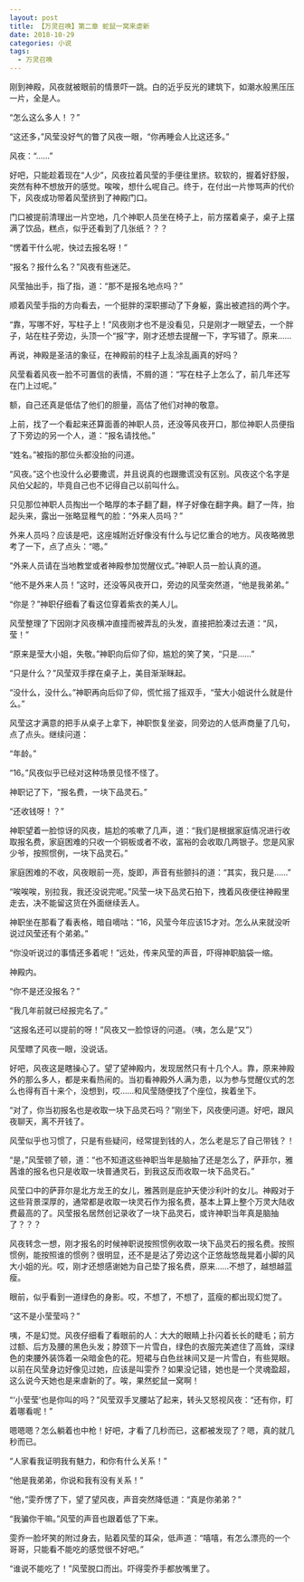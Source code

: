 ```yaml
---
layout: post
title: 【万灵召唤】第二章 蛇鼠一窝来虐新
date: 2018-10-29
categories: 小说
tags:
  - 万灵召唤
---
```


刚到神殿，风夜就被眼前的情景吓一跳。白的近乎反光的建筑下，如潮水般黑压压一片，全是人。

“怎么这么多人！？”

“这还多，”风莹没好气的瞥了风夜一眼，“你再睡会人比这还多。”

风夜：“……”

好吧，只能趁着现在“人少”，风夜拉着风莹的手便往里挤。软软的，握着好舒服，突然有种不想放开的感觉。唉唉，想什么呢自己。终于，在付出一片惨骂声的代价下，风夜成功带着风莹挤到了神殿门口。

门口被提前清理出一片空地，几个神职人员坐在椅子上，前方摆着桌子，桌子上摆满了饮品，糕点，似乎还看到了几张纸？？？

“愣着干什么呢，快过去报名呀！”

“报名？报什么名？”风夜有些迷茫。

风莹抽出手，指了指，道：“那不是报名地点吗？”

顺着风莹手指的方向看去，一个挺胖的深职挪动了下身躯，露出被遮挡的两个字。

“靠，写哪不好，写柱子上！”风夜刚才也不是没看见，只是刚才一眼望去，一个胖子，站在柱子旁边，头顶一个“报”字，刚才还想去提醒一下，字写错了。原来……

再说，神殿是圣洁的象征，在神殿前的柱子上乱涂乱画真的好吗？

风莹看着风夜一脸不可置信的表情，不屑的道：“写在柱子上怎么了，前几年还写在门上过呢。”

额，自己还真是低估了他们的胆量，高估了他们对神的敬意。

上前，找了一个看起来还算面善的神职人员，还没等风夜开口，那位神职人员便指了下旁边的另一个人，道：“报名请找他。”

“姓名。”被指的那位头都没抬的问道。

“风夜。”这个也没什么必要撒谎，并且说真的也跟撒谎没有区别。风夜这个名字是风伯父起的，毕竟自己也不记得自己以前叫什么。

只见那位神职人员掏出一个略厚的本子翻了翻，样子好像在翻字典。翻了一阵，抬起头来，露出一张略显稚气的脸：“外来人员吗？”

外来人员吗？应该是吧，这座城附近好像没有什么与记忆重合的地方。风夜略微思考了一下，点了点头：“嗯。”

“外来人员请在当地教堂或者神殿参加觉醒仪式。”神职人员一脸认真的道。

“他不是外来人员！”这时，还没等风夜开口，旁边的风莹突然道，“他是我弟弟。”

“你是？”神职仔细看了看这位穿着紫衣的美人儿。

风莹整理了下因刚才风夜横冲直撞而被弄乱的头发，直接把脸凑过去道：“风，莹！”

“原来是莹大小姐，失敬。”神职向后仰了仰，尴尬的笑了笑，“只是……”

“只是什么？”风莹双手撑在桌子上，美目渐渐眯起。

“没什么，没什么。”神职再向后仰了仰，慌忙摇了摇双手，“莹大小姐说什么就是什么。”

风莹这才满意的把手从桌子上拿下，神职恢复坐姿，同旁边的人低声商量了几句，点了点头。继续问道：

“年龄。”

“16。”风夜似乎已经对这种场景见怪不怪了。

神职记了下，“报名费，一块下品灵石。”

“还收钱呀！？”

神职望着一脸惊讶的风夜，尴尬的咳嗽了几声，道：“我们是根据家庭情况进行收取报名费，家庭困难的只收一个铜板或者不收，富裕的会收取几两银子。您是风家少爷，按照惯例，一块下品灵石。”

家庭困难的不收，风夜眼前一亮，旋即，声音有些颤抖的道：“其实，我只是……”

“唉唉唉，别拉我，我还没说完呢。”风莹一块下品灵石拍下，拽着风夜便往神殿里走去，决不能留这货在外面继续丢人。

神职坐在那看了看表格，暗自嘀咕：“16，风莹今年应该15才对。怎么从来就没听说过风莹还有个弟弟。”

“你没听说过的事情还多着呢！”远处，传来风莹的声音，吓得神职脑袋一缩。

神殿内。

“你不是还没报名？”

“我几年前就已经报完名了。”

“这报名还可以提前的呀！”风夜又一脸惊讶的问道。（咦，怎么是“又”）

风莹瞟了风夜一眼，没说话。

好吧，风夜这是瞎操心了。望了望神殿内，发现居然只有十几个人。靠，原来神殿外的那么多人，都是来看热闹的。当初看神殿外人满为患，以为参与觉醒仪式的怎么也得有百十来个，没想到，哎……和风莹随便找了个座位，挨着坐下。

“对了，你当初报名也是收取一块下品灵石吗？”刚坐下，风夜便问道。好吧，跟风夜聊天，离不开钱了。

风莹似乎也习惯了，只是有些疑问，经常提到钱的人，怎么老是忘了自己带钱？！

“是，”风莹顿了顿，道：“也不知道这些神职当年是脑抽了还是怎么了，萨菲尔，雅茜谁的报名也只是收取一块普通灵石，到我这反而收取一块下品灵石。”

风莹口中的萨菲尔是北方龙王的女儿，雅茜则是庇护天使沙利叶的女儿。神殿对于这些背景深厚的，通常都是收取一块灵石作为报名费，基本上算上整个万灵大陆收费最高的了。风莹报名居然创记录收了一块下品灵石，或许神职当年真是脑抽了？？？

风夜转念一想，刚才报名的时候神职说按照惯例收取一块下品灵石的报名费。按照惯例，能按照谁的惯例？很明显，还不是是沾了旁边这个正悠哉悠哉晃着小脚的风大小姐的光。哎，刚才还想感谢她为自己垫了报名费，原来……不想了，越想越蓝瘦。

眼前，似乎看到一道绿色的身影。哎，不想了，不想了，蓝瘦的都出现幻觉了。

“这不是小莹莹吗？”

咦，不是幻觉。风夜仔细看了看眼前的人：大大的眼睛上扑闪着长长的睫毛；前方过额、后方及腰的黑色头发；脖颈下一片雪白，绿色的衣服完美遮住了高耸，深绿色的束腰外装饰着一朵暗金色的花。短裙与白色丝袜间又是一片雪白，有些晃眼。以前在风莹身边好像见过她，应该是叫雯乔？如果没记错，她也是一个灵魂盈超，这么说今天她也是来虐新的了。唉，果然蛇鼠一窝啊！

“‘小莹莹’也是你叫的吗？”风莹双手叉腰站了起来，转头又怒视风夜：“还有你，盯着哪看呢！”

嗯嗯嗯？怎么躺着也中枪！好吧，才看了几秒而已，这都被发现了？嗯，真的就几秒而已。

“人家看我证明我有魅力，和你有什么关系！”

“他是我弟弟，你说和我有没有关系！”

“他，”雯乔愣了下，望了望风夜，声音突然降低道：“真是你弟弟？”

“我骗你干嘛。”风莹的声音也跟着低了下来。

雯乔一脸坏笑的附过身去，贴着风莹的耳朵，低声道：“嘻嘻，有怎么漂亮的一个哥哥，只能看不能吃的感觉很不好吧。”

“谁说不能吃了！”风莹脱口而出。吓得雯乔手都放嘴里了。